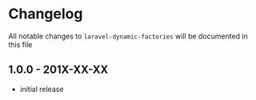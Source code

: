 # Changelog

All notable changes to `laravel-dynamic-factories` will be documented in this file

## 1.0.0 - 201X-XX-XX

- initial release
